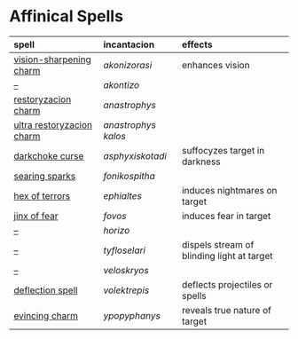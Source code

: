 # Affinical Spells

| spell | incantacion | effects |
| :---- | :------------ | :------ |
| [vision-sharpening charm](spells/akonizorasi.md) | *akonizorasi* | enhances vision |
| [–](spells/akontizo.md) | *akontizo* | |
| [restoryzacion charm](spells/anastrophys.md) | *anastrophys* | |
| [ultra restoryzacion charm](spells/anastrophys%20kalos.md) | *anastrophys kalos* | |
| [darkchoke curse](spells/asphyxiskotadi.md) | *asphyxiskotadi* | suffocyzes target in darkness |
| [searing sparks](spells/fonikospitha.md) | *fonikospitha* | |
| [hex of terrors](spells/ephialtes) | *ephialtes* | induces nightmares on target |
| [jinx of fear](spells/fovos.md) | *fovos* | induces fear in target |
| [–](spells/horizo.md) | *horizo* | |
| [–](spells/tyfloselari.md) | *tyfloselari* | dispels stream of blinding light at target |
| [–](spells/veloskryos.md) | *veloskryos* | |
| [deflection spell](spells/volektrepis.md) | *volektrepis* | deflects projectiles or spells |
| [evincing charm](spells/ypopyphanys.md) | *ypopyphanys* | reveals true nature of target |
